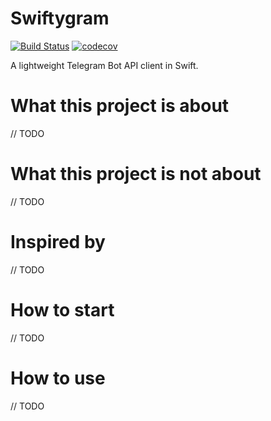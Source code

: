 # Swiftygram
[![Build Status](https://travis-ci.org/zapko/swiftygram.svg?branch=master)](https://travis-ci.org/zapko/swiftygram) [![codecov](https://codecov.io/gh/zapko/swiftygram/branch/master/graph/badge.svg)](https://codecov.io/gh/zapko/swiftygram)

A lightweight Telegram Bot API client in Swift.


# What this project is about

// TODO

# What this project is not about

// TODO

# Inspired by

// TODO

# How to start

// TODO

# How to use

// TODO





